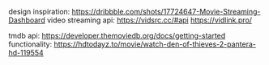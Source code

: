 design inspiration: https://dribbble.com/shots/17724647-Movie-Streaming-Dashboard
video streaming api:
https://vidsrc.cc/#api
https://vidlink.pro/

tmdb api: https://developer.themoviedb.org/docs/getting-started
functionality: https://hdtodayz.to/movie/watch-den-of-thieves-2-pantera-hd-119554

